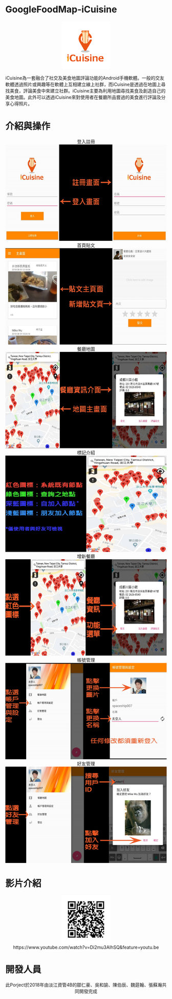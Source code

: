 # GoogleFoodMap-iCuisine

<div align=center><img width="150" height="150" src="https://github.com/gjim50701/GoogleFoodMap-iCuisine/blob/master/GoogleMapGooglePlace/app/src/main/res/drawable-hdpi/icuisine_icon.png"/></div>

iCuisine為一套融合了社交及美食地圖評論功能的Android手機軟體。一般的交友軟體透過照片或興趣等在軟體上互相建立線上社群，而iCuisine是透過在地圖上尋找美食，評論美食中來建立社群。iCuisine主要為利用地圖尋找美食及創造自己的美食地圖。此外可以透過iCuisine來對使用者在餐廳所品嘗過的美食進行評論及分享心得照片。

# 介紹與操作

<div align=center>登入註冊<img width="600" height="300" src="https://github.com/gjim50701/GoogleFoodMap-iCuisine/blob/master/image/photo01.jpg"/></div>

<div align=center>首頁貼文<img width="600" height="300" src="https://github.com/gjim50701/GoogleFoodMap-iCuisine/blob/master/image/photo04.jpg"/></div>

<div align=center>餐廳地圖<img width="600" height="300" src="https://github.com/gjim50701/GoogleFoodMap-iCuisine/blob/master/image/photo03.jpg"/></div>

<div align=center>標記介紹<img width="600" height="300" src="https://github.com/gjim50701/GoogleFoodMap-iCuisine/blob/master/image/photo07.jpg"/></div>

<div align=center>增新餐廳<img width="600" height="300" src="https://github.com/gjim50701/GoogleFoodMap-iCuisine/blob/master/image/photo08.jpg"/></div>

<div align=center>帳號管理<img width="600" height="300" src="https://github.com/gjim50701/GoogleFoodMap-iCuisine/blob/master/image/photo05.jpg"/></div>

<div align=center>好友管理<img width="600" height="300" src="https://github.com/gjim50701/GoogleFoodMap-iCuisine/blob/master/image/photo06.jpg"/></div>

# 影片介紹

<div align=center><img width="150" height="150" src="https://github.com/gjim50701/GoogleFoodMap-iCuisine/blob/master/image/QR.jpg"/></div>

<div align=center>https://www.youtube.com/watch?v=Di2mu3AIhSQ&feature=youtu.be</></div>

# 開發人員

<div align=center>此Porject於2018年由淡江資管4B的鄒仁豪、吳和諭、陳伯辰、魏莛翰、張蘇瀚共同開發完成</></div>

